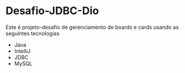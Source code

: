 # Desafio-JDBC-Dio

Este é projeto-desafio de gerenciamento de boards e cards usando as seguintes tecnologias

- Java
- IntelliJ
- JDBC
- MySQL
